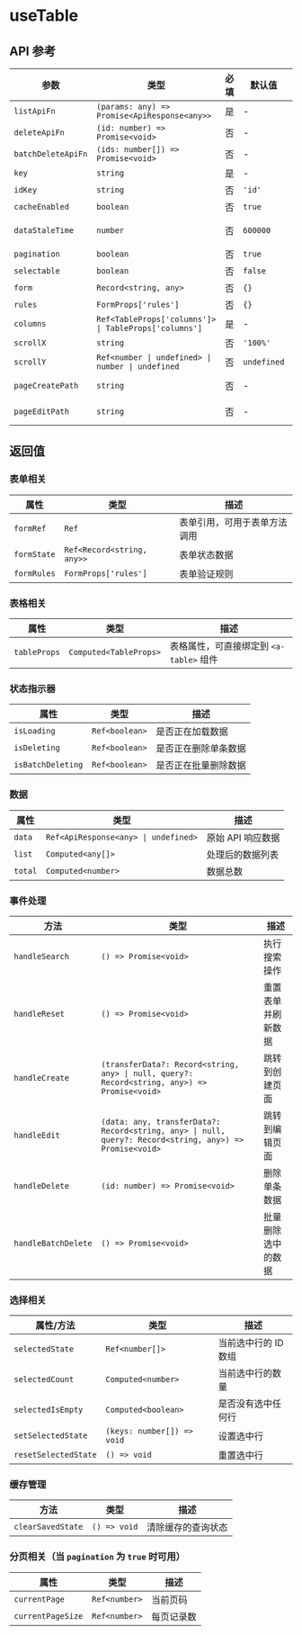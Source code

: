 # useTable

## API 参考

| 参数 | 类型 | 必填 | 默认值 | 描述 |
|------|------|------|-------|------|
| `listApiFn` | `(params: any) => Promise<ApiResponse<any>>` | 是 | - | 获取列表数据的 API 函数 |
| `deleteApiFn` | `(id: number) => Promise<void>` | 否 | - | 删除单条数据的 API 函数 |
| `batchDeleteApiFn` | `(ids: number[]) => Promise<void>` | 否 | - | 批量删除数据的 API 函数 |
| `key` | `string` | 是 | - | 唯一标识符，用于缓存管理 |
| `idKey` | `string` | 否 | `'id'` | 数据记录的唯一 ID 字段名 |
| `cacheEnabled` | `boolean` | 否 | `true` | 是否启用数据缓存 |
| `dataStaleTime` | `number` | 否 | `600000` | 数据过期时间（毫秒），默认 10 分钟 |
| `pagination` | `boolean` | 否 | `true` | 是否启用分页 |
| `selectable` | `boolean` | 否 | `false` | 是否支持行选择 |
| `form` | `Record<string, any>` | 否 | `{}` | 表单初始值 |
| `rules` | `FormProps['rules']` | 否 | `{}` | 表单验证规则 |
| `columns` | `Ref<TableProps['columns']> \| TableProps['columns']` | 是 | - | 表格列定义 |
| `scrollX` | `string` | 否 | `'100%'` | 表格横向滚动宽度 |
| `scrollY` | `Ref<number \| undefined> \| number \| undefined` | 否 | `undefined` | 表格纵向滚动高度 |
| `pageCreatePath` | `string` | 否 | - | 创建页面路径，默认为 `${route.path}/create/new` |
| `pageEditPath` | `string` | 否 | - | 编辑页面路径，默认为 `${route.path}/edit/:id` |

## 返回值

### 表单相关

| 属性 | 类型 | 描述 |
|------|------|------|
| `formRef` | `Ref` | 表单引用，可用于表单方法调用 |
| `formState` | `Ref<Record<string, any>>` | 表单状态数据 |
| `formRules` | `FormProps['rules']` | 表单验证规则 |

### 表格相关

| 属性 | 类型 | 描述 |
|------|------|------|
| `tableProps` | `Computed<TableProps>` | 表格属性，可直接绑定到 `<a-table>` 组件 |

### 状态指示器

| 属性 | 类型 | 描述 |
|------|------|------|
| `isLoading` | `Ref<boolean>` | 是否正在加载数据 |
| `isDeleting` | `Ref<boolean>` | 是否正在删除单条数据 |
| `isBatchDeleting` | `Ref<boolean>` | 是否正在批量删除数据 |

### 数据

| 属性 | 类型 | 描述 |
|------|------|------|
| `data` | `Ref<ApiResponse<any> \| undefined>` | 原始 API 响应数据 |
| `list` | `Computed<any[]>` | 处理后的数据列表 |
| `total` | `Computed<number>` | 数据总数 |

### 事件处理

| 方法 | 类型 | 描述 |
|------|------|------|
| `handleSearch` | `() => Promise<void>` | 执行搜索操作 |
| `handleReset` | `() => Promise<void>` | 重置表单并刷新数据 |
| `handleCreate` | `(transferData?: Record<string, any> \| null, query?: Record<string, any>) => Promise<void>` | 跳转到创建页面 |
| `handleEdit` | `(data: any, transferData?: Record<string, any> \| null, query?: Record<string, any>) => Promise<void>` | 跳转到编辑页面 |
| `handleDelete` | `(id: number) => Promise<void>` | 删除单条数据 |
| `handleBatchDelete` | `() => Promise<void>` | 批量删除选中的数据 |

### 选择相关

| 属性/方法 | 类型 | 描述 |
|-----------|------|------|
| `selectedState` | `Ref<number[]>` | 当前选中行的 ID 数组 |
| `selectedCount` | `Computed<number>` | 当前选中行的数量 |
| `selectedIsEmpty` | `Computed<boolean>` | 是否没有选中任何行 |
| `setSelectedState` | `(keys: number[]) => void` | 设置选中行 |
| `resetSelectedState` | `() => void` | 重置选中行 |

### 缓存管理

| 方法 | 类型 | 描述 |
|------|------|------|
| `clearSavedState` | `() => void` | 清除缓存的查询状态 |

### 分页相关（当 `pagination` 为 `true` 时可用）

| 属性 | 类型 | 描述 |
|------|------|------|
| `currentPage` | `Ref<number>` | 当前页码 |
| `currentPageSize` | `Ref<number>` | 每页记录数 |
